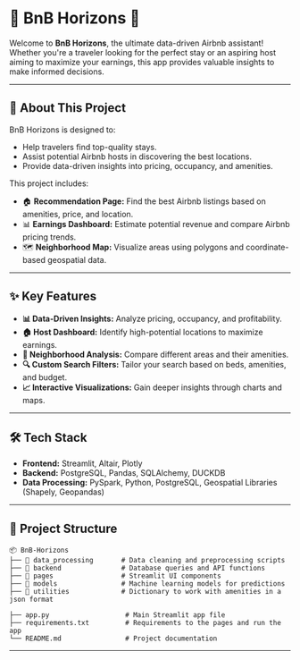 # 🌄 BnB Horizons 🏡

Welcome to **BnB Horizons**, the ultimate data-driven Airbnb assistant! Whether you're a traveler looking for the perfect stay or an aspiring host aiming to maximize your earnings, this app provides valuable insights to make informed decisions.

---

## 🚀 About This Project
BnB Horizons is designed to:
- Help travelers find top-quality stays.
- Assist potential Airbnb hosts in discovering the best locations.
- Provide data-driven insights into pricing, occupancy, and amenities.

This project includes:
- 🏠 **Recommendation Page:** Find the best Airbnb listings based on amenities, price, and location.
- 📊 **Earnings Dashboard:** Estimate potential revenue and compare Airbnb pricing trends.
- 🗺️ **Neighborhood Map:** Visualize areas using polygons and coordinate-based geospatial data.

---

## ✨ Key Features
- **📊 Data-Driven Insights:** Analyze pricing, occupancy, and profitability.
- **🏠 Host Dashboard:** Identify high-potential locations to maximize earnings.
- **📍 Neighborhood Analysis:** Compare different areas and their amenities.
- **🔍 Custom Search Filters:** Tailor your search based on beds, amenities, and budget.
- **📈 Interactive Visualizations:** Gain deeper insights through charts and maps.

---

## 🛠️ Tech Stack
- **Frontend:** Streamlit, Altair, Plotly
- **Backend:** PostgreSQL, Pandas, SQLAlchemy, DUCKDB
- **Data Processing:** PySpark, Python, PostgreSQL, Geospatial Libraries (Shapely, Geopandas)

---

## 📂 Project Structure
```
📦 BnB-Horizons
├── 📁 data_processing       # Data cleaning and preprocessing scripts
├── 📁 backend               # Database queries and API functions
├── 📁 pages                 # Streamlit UI components
├── 📁 models                # Machine learning models for predictions
├── 📁 utilities             # Dictionary to work with amenities in a json format

├── app.py                   # Main Streamlit app file
├── requirements.txt         # Requirements to the pages and run the app
└── README.md                # Project documentation
```

---

